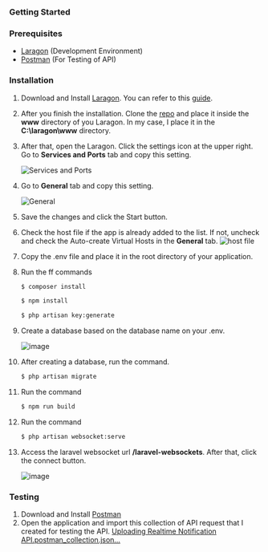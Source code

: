 ### Getting Started

### Prerequisites
* [Laragon](https://laragon.org/download/) (Development Environment)
* [Postman](https://www.postman.com/downloads/) (For Testing of API)

### Installation

1. Download and Install [Laragon](https://laragon.org/download/). You can refer to this [guide](https://laragon.org/docs/install.html).
2. After you finish the installation. Clone the [repo](https://github.com/LBonsai/realtime-notifications.git) and place it inside the **www** directory of you Laragon. In my case, I place it in the **C:\laragon\www** directory.
3. After that, open the Laragon. Click the settings icon at the upper right. Go to **Services and Ports** tab and copy this setting.

   ![Services and Ports](https://github.com/LBonsai/realtime-notifications/assets/47714130/22eeb180-80b7-435c-8ae1-5b8d7bc81b73)
6. Go to **General** tab and copy this setting.
   
   ![General](https://github.com/LBonsai/realtime-notifications/assets/47714130/a856f499-08c6-4294-b152-548fe661e79e)
7. Save the changes and click the Start button.
8. Check the host file if the app is already added to the list. If not, uncheck and check the Auto-create Virtual Hosts in the **General** tab.
   ![host file](https://github.com/LBonsai/realtime-notifications/assets/47714130/024cbc91-48ff-464a-9947-f354e6b98cf3)
9. Copy the .env file and place it in the root directory of your application.
10. Run the ff commands
    ```bash
    $ composer install
    ```
    ```bash
    $ npm install
    ```
    ```bash
    $ php artisan key:generate
    ```
10. Create a database based on the database name on your .env.

    ![image](https://github.com/LBonsai/realtime-notifications/assets/47714130/9b80b977-f7fd-4f0a-981b-01725b339398)
11. After creating a database, run the command.
    ```bash
    $ php artisan migrate
    ```
12. Run the command
    ```bash
    $ npm run build
    ```
13. Run the command
    ```bash
    $ php artisan websocket:serve
    ```
14. Access the laravel websocket url **/laravel-websockets**. After that, click the connect button.

    ![image](https://github.com/LBonsai/realtime-notifications/assets/47714130/870d2bcb-8987-4e43-b40a-458a5b175bbd)

### Testing

1. Download and Install [Postman](https://www.postman.com/downloads/)
2. Open the application and import this collection of API request that I created for testing the API.
   [Uploading Realtime Notification API.postman_collection.json…]()





